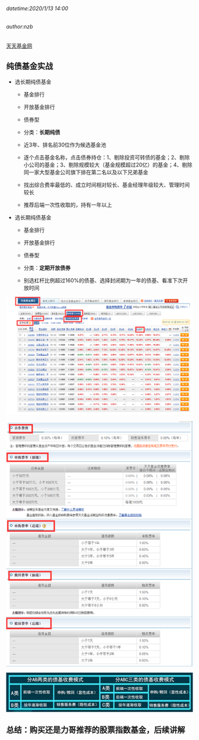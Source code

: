 ###### datetime:2020/1/13 14:00
###### author:nzb

[天天基金网](https://fund.eastmoney.com/)

## 纯债基金实战

- 选长期纯债基金

    - 基金排行
    
    - 开放基金排行
    
    - 债券型
    
    - 分类：**长期纯债**
    
    - 近3年、排名前30位作为候选基金池
    
    - 逐个点击基金名称，点击债券持仓：1、剔除投资可转债的基金；2、剔除小公司的基金；3、剔除规模较大（基金规模超过20亿）的基金；4、剔除同一家大型基金公司旗下排在第二名以及以下兄弟基金
    
    - 找出综合费率最低的、成立时间相对较长、基金经理年级较大、管理时间较长

    - 推荐后端一次性收取的，持有一年以上

- 选长期纯债基金

    - 基金排行
    
    - 开放基金排行
    
    - 债券型
    
    - 分类：**定期开放债券**
    
    - 别选杠杆比例超过160%的债基、选择封闭期为一年的债基、看准下次开放时间
    
![](./img/基金排行.png)  
    
![](./img/基金费率.png)

![](./img/A-B-C类债基.png)

## 总结：购买还是力哥推荐的股票指数基金，后续讲解

